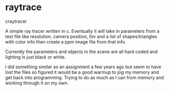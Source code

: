 # raytrace
craytracer

A simple ray tracer written in c. 
Eventually it will take in parameters from a text file like resolution, camera position, fov and a list of shapes/triangles with color info then create a ppm image file from that info.

Currently the parameters and objects in the scene are all hard coded and lighting is just black or white.

I did something similar as an assignment a few years ago but seem to have lost the files so figured it would be a good warmup to jog my memory and get back into programming. Trying to do as much as I can from memory and working through it on my own.
